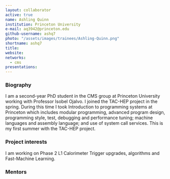 ```yaml
---
layout: collaborator
active: true
name: Ashling Quinn
institution: Princeton University
e-mail: aq3942@princeton.edu
github-username: ashq7 
photo: "/assets/images/trainees/Ashling-Quinn.png"
shortname: ashq7
title:
website:
networks:
  - cms
presentations:
---
```


### Biography
I am a second-year PhD student in the CMS group at Princeton University working with Professor Isobel Ojalvo. I joined the TAC-HEP project in the spring. During this time I took Introduction to programming systems at Princeton which includes modular programming, advanced program design, programming style, test, debugging and performance tuning; machine languages and assembly language; and use of system call services. This is my first summer with the TAC-HEP project. 

### Project interests
I am  working on Phase 2 L1 Calorimeter Trigger upgrades, algorithms and Fast-Machine Learning. 

### Mentors 

